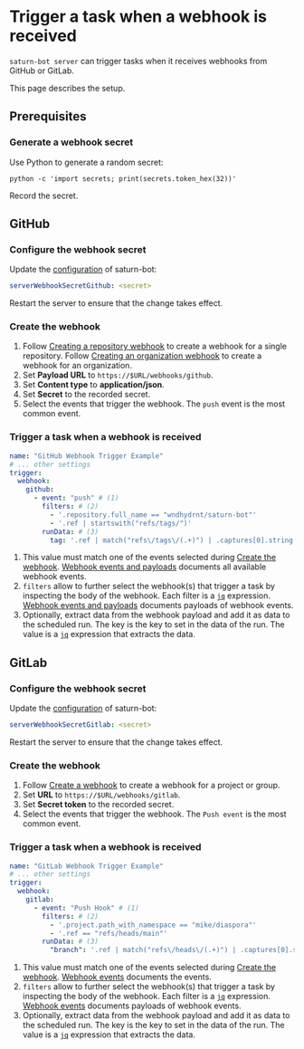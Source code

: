 # Trigger a task when a webhook is received

`saturn-bot server` can trigger tasks when it receives webhooks from GitHub or GitLab.

This page describes the setup.

## Prerequisites

### Generate a webhook secret

Use Python to generate a random secret:

```shell
python -c 'import secrets; print(secrets.token_hex(32))'
```

Record the secret.

## GitHub

### Configure the webhook secret

Update the [configuration](../reference/configuration.md#serverwebhooksecretgithub) of saturn-bot:

```yaml
serverWebhookSecretGithub: <secret>
```

Restart the server to ensure that the change takes effect.

### Create the webhook

1.  Follow [Creating a repository webhook](https://docs.github.com/en/webhooks/using-webhooks/creating-webhooks#creating-a-repository-webhook) to create a webhook for a single repository.
    Follow [Creating an organization webhook](https://docs.github.com/en/webhooks/using-webhooks/creating-webhooks#creating-an-organization-webhook) to create a webhook for an organization.
2.  Set **Payload URL** to `https://$URL/webhooks/github`.
3.  Set **Content type** to **application/json**.
4.  Set **Secret** to the recorded secret.
5.  Select the events that trigger the webhook.
    The `push` event is the most common event.

### Trigger a task when a webhook is received

```yaml
name: "GitHub Webhook Trigger Example"
# ... other settings
trigger:
  webhook:
    github:
      - event: "push" # (1)
        filters: # (2)
          - '.repository.full_name == "wndhydrnt/saturn-bot"'
          - '.ref | startswith("refs/tags/")'
        runData: # (3)
          tag: '.ref | match("refs\/tags\/(.+)") | .captures[0].string'
```

1.  This value must match one of the events selected during [Create the webhook](#create-the-webhook).
    [Webhook events and payloads](https://docs.github.com/en/webhooks/webhook-events-and-payloads) documents all available webhook events.
2.  `filters` allow to further select the webhook(s) that trigger a task by inspecting the body of the webhook.
    Each filter is a [`jq`](https://jqlang.org) expression.
    [Webhook events and payloads](https://docs.github.com/en/webhooks/webhook-events-and-payloads) documents payloads of webhook events.
3.  Optionally, extract data from the webhook payload and add it as data to the scheduled run.
    The key is the key to set in the data of the run.
    The value is a [`jq`](https://jqlang.org) expression that extracts the data.

## GitLab

### Configure the webhook secret

Update the [configuration](../reference/configuration.md#serverwebhooksecretgitlab) of saturn-bot:

```yaml
serverWebhookSecretGitlab: <secret>
```

Restart the server to ensure that the change takes effect.

### Create the webhook

1.  Follow [Create a webhook](https://docs.gitlab.com/user/project/integrations/webhooks/#create-a-webhook) to create a webhook for a project or group.
2.  Set **URL** to `https://$URL/webhooks/gitlab`.
3.  Set **Secret token** to the recorded secret.
4.  Select the events that trigger the webhook.
    The `Push event` is the most common event.

### Trigger a task when a webhook is received

```yaml
name: "GitLab Webhook Trigger Example"
# ... other settings
trigger:
  webhook:
    gitlab:
      - event: "Push Hook" # (1)
        filters: # (2)
          - '.project.path_with_namespace == "mike/diaspora"'
          - '.ref == "refs/heads/main"'
        runData: # (3)
          "branch": '.ref | match("refs\/heads\/(.+)") | .captures[0].string'
```

1.  This value must match one of the events selected during [Create the webhook](#create-the-webhook_1).
    [Webhook events](https://docs.gitlab.com/user/project/integrations/webhook_events/) documents the events.
2.  `filters` allow to further select the webhook(s) that trigger a task by inspecting the body of the webhook.
    Each filter is a [`jq`](https://jqlang.org) expression.
    [Webhook events](https://docs.gitlab.com/user/project/integrations/webhook_events/) documents payloads of webhook events.
3.  Optionally, extract data from the webhook payload and add it as data to the scheduled run.
    The key is the key to set in the data of the run.
    The value is a [`jq`](https://jqlang.org) expression that extracts the data.
